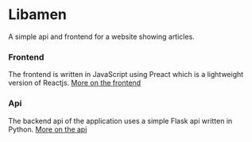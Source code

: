 # Libamen

A simple api and frontend for a website showing articles.

### Frontend
The frontend is written in JavaScript using Preact which is a lightweight version of Reactjs.
[More on the frontend][frontend]

### Api
The backend api of the application uses a simple Flask api written in Python.
[More on the api][api]

[frontend]: <https://github.com/libamen/libamen/blob/master/frontend/README.md>
[api]: <https://github.com/libamen/libamen/blob/master/api/README.md>

